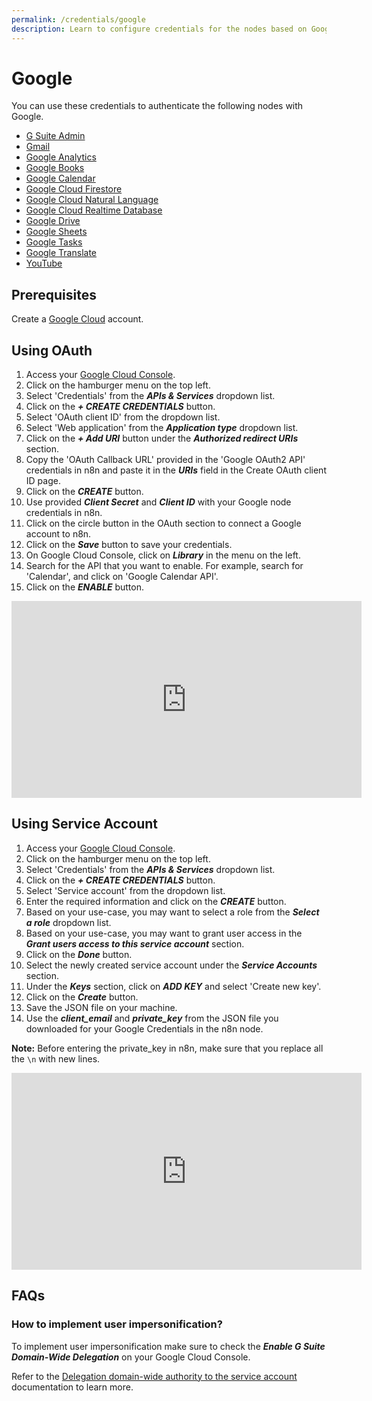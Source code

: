 ```yaml
---
permalink: /credentials/google
description: Learn to configure credentials for the nodes based on Google services in n8n
---
```


# Google

You can use these credentials to authenticate the following nodes with Google.
- [G Suite Admin](../../nodes-library/nodes/GSuiteAdmin/README.md)
- [Gmail](../../nodes-library/nodes/Gmail/README.md)
- [Google Analytics](../../nodes-library/nodes/GoogleAnalytics/README.md)
- [Google Books](../../nodes-library/nodes/GoogleBooks/README.md)
- [Google Calendar](../../nodes-library/nodes/GoogleCalendar/README.md)
- [Google Cloud Firestore](../../nodes-library/nodes/GoogleCloudFirestore/README.md)
- [Google Cloud Natural Language](../../nodes-library/nodes/GoogleCloudNaturalLanguage/README.md)
- [Google Cloud Realtime Database](../../nodes-library/nodes/GoogleCloudRealtimeDatabase/README.md)
- [Google Drive](../../nodes-library/nodes/GoogleDrive/README.md)
- [Google Sheets](../../nodes-library/nodes/GoogleSheets/README.md)
- [Google Tasks](../../nodes-library/nodes/GoogleTasks/README.md)
- [Google Translate](../../nodes-library/nodes/GoogleTranslate/README.md)
- [YouTube](../../nodes-library/nodes/YouTube/README.md)


## Prerequisites

Create a [Google Cloud](https://cloud.google.com/) account.

<!-- ### API Key

1. Access your Google dashboard.
2. Click on your user icon on the top left.
3. Click on API & Services.
4. Click on Credentials.
5. Click on Create Credentials.
6. Click on API Key.
7. Use provided API Key with your Google node credentials in n8n.
![Getting Google credentials](https://i.imgur.com/r9KX5Gh.gif)  -->

## Using OAuth

1. Access your [Google Cloud Console](https://console.cloud.google.com).
2. Click on the hamburger menu on the top left.
3. Select 'Credentials' from the ***APIs & Services*** dropdown list.
4. Click on the ***+ CREATE CREDENTIALS*** button.
5. Select 'OAuth client ID' from the dropdown list.
6. Select 'Web application' from the ***Application type*** dropdown list.
7. Click on the ***+ Add URI*** button under the ***Authorized redirect URIs*** section.
8. Copy the 'OAuth Callback URL' provided in the 'Google OAuth2 API' credentials in n8n and paste it in the ***URIs*** field in the Create OAuth client ID page.
9. Click on the ***CREATE*** button.
10. Use provided ***Client Secret*** and ***Client ID*** with your Google node credentials in n8n.
11. Click on the circle button in the OAuth section to connect a Google account to n8n.
12. Click on the ***Save*** button to save your credentials.
13. On Google Cloud Console, click on ***Library*** in the menu on the left.
14. Search for the API that you want to enable. For example, search for 'Calendar', and click on 'Google Calendar API'.
15. Click on the ***ENABLE*** button.

<iframe width="560" height="315" src="https://www.youtube.com/embed/y-XHQbFOUww" frameborder="0" allow="accelerometer; autoplay; clipboard-write; encrypted-media; gyroscope; picture-in-picture" allowfullscreen></iframe>

## Using Service Account

1. Access your [Google Cloud Console](https://console.cloud.google.com).
2. Click on the hamburger menu on the top left.
3. Select 'Credentials' from the ***APIs & Services*** dropdown list.
4. Click on the ***+ CREATE CREDENTIALS*** button.
5. Select 'Service account' from the dropdown list.
6. Enter the required information and click on the ***CREATE*** button.
7. Based on your use-case, you may want to select a role from the ***Select a role*** dropdown list.
8. Based on your use-case, you may want to grant user access in the ***Grant users access to this service account*** section.
9. Click on the ***Done*** button.
10. Select the newly created service account under the ***Service Accounts*** section.
11. Under the ***Keys*** section, click on ***ADD KEY*** and select 'Create new key'.
12. Click on the ***Create*** button.
13. Save the JSON file on your machine.
14. Use the ***client_email*** and ***private_key*** from the JSON file you downloaded for your Google Credentials in the n8n node.

**Note:** Before entering the private_key in n8n, make sure that you replace all the `\n` with new lines.

<iframe width="560" height="315" src="https://www.youtube.com/embed/Druffw8Afro" frameborder="0" allow="accelerometer; autoplay; clipboard-write; encrypted-media; gyroscope; picture-in-picture" allowfullscreen></iframe>

## FAQs

### How to implement user impersonification?

To implement user impersonification make sure to check the ***Enable G Suite Domain-Wide Delegation*** on your Google Cloud Console.

Refer to the [Delegation domain-wide authority to the service account](https://developers.google.com/identity/protocols/oauth2/service-account#delegatingauthority) documentation to learn more.
